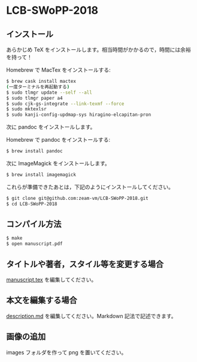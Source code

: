 # LCB-SWoPP-2018

## インストール

あらかじめ TeX をインストールします。相当時間がかかるので，時間には余裕を持って！

Homebrew で MacTex をインストールする:

```bash
$ brew cask install mactex
(一度ターミナルを再起動する)
$ sudo tlmgr update --self --all
$ sudo tlmgr paper a4
$ sudo cjk-gs-integrate --link-texmf --force
$ sudo mktexlsr
$ sudo kanji-config-updmap-sys hiragino-elcapitan-pron
```

次に pandoc をインストールします。

Homebrew で pandoc をインストールする:

```bash
$ brew install pandoc
```

次に ImageMagick をインストールします。

```bash
$ brew install imagemagick
```

これらが準備できたあとは，下記のようにインストールしてください。

```bash
$ git clone git@github.com:zeam-vm/LCB-SWoPP-2018.git
$ cd LCB-SWoPP-2018
```

## コンパイル方法

```bash
$ make
$ open manuscript.pdf
```

## タイトルや著者，スタイル等を変更する場合

[manuscript.tex](https://github.com/zacky1972/UIprototyping-SPLE/blob/master/manuscript.tex) を編集してください。

## 本文を編集する場合

[description.md](https://github.com/zacky1972/UIprototyping-SPLE/blob/master/description.md) を編集してください。Markdown 記法で記述できます。

## 画像の追加

images フォルダを作って png を置いてください。
